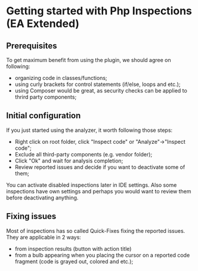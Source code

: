 # Getting started with Php Inspections (EA Extended)

## Prerequisites

To get maximum benefit from using the plugin, we should agree on following:
* organizing code in classes/functions;
* using curly brackets for control statements (if/else, loops and etc.);
* using Composer would be great, as security checks can be applied to thrird party components; 

## Initial configuration

If you just started using the analyzer, it worth following those steps:
* Right click on root folder, click "Inspect code" or "Analyze"->"Inspect code";
* Exclude all third-party components (e.g. vendor folder);
* Click "Ok" and wait for analysis completion;
* Review reported issues and decide if you want to deactivate some of them;

You can activate disabled inspections later in IDE settings. Also some inspections have own settings 
and perhaps you would want to review them before deactivating anything.

## Fixing issues

Most of inspections has so called Quick-Fixes fixing the reported issues. They are applicable in 2 ways:
* from inspection results (button with action title)
* from a bulb appearing when you placing the cursor on a reported code fragment (code is grayed out, colored and etc.);
